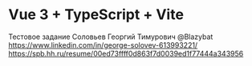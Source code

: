 # Vue 3 + TypeScript + Vite

Тестовое задание Соловьев Георгий Тимурович
@Blazybat
https://www.linkedin.com/in/george-solovev-613993221/
https://spb.hh.ru/resume/00ed73ffff0d863f7d0039ed1f77444a343956
